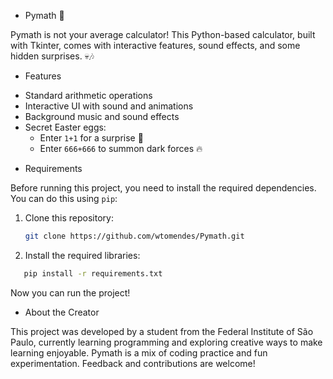 * Pymath 🎲

Pymath is not your average calculator! This Python-based calculator, built with Tkinter, comes with interactive features, sound effects, and some hidden surprises. 💀🎶 
* Features 
- Standard arithmetic operations
- Interactive UI with sound and animations
- Background music and sound effects
- Secret Easter eggs:
  - Enter `1+1` for a surprise 🎵
  - Enter `666+666` to summon dark forces 🔥

* Requirements

Before running this project, you need to install the required dependencies. You can do this using `pip`:

1. Clone this repository:
    ```bash
    git clone https://github.com/wtomendes/Pymath.git

    ```
 2. Install the required libraries:
 ```bash
    pip install -r requirements.txt

````   
Now you can run the project!

* About the Creator

This project was developed by a student from the Federal Institute of São Paulo, currently learning programming and exploring creative ways to make learning enjoyable. Pymath is a mix of coding practice and fun experimentation. Feedback and contributions are welcome!
